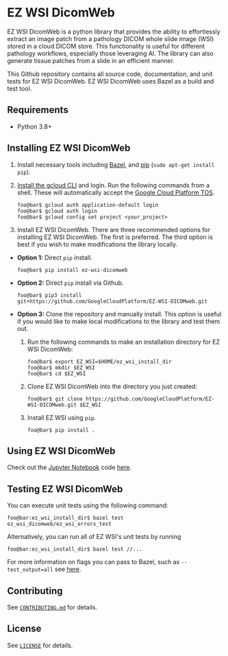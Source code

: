 # EZ WSI DicomWeb

EZ WSI DicomWeb is a python library that provides the ability to effortlessly
extract an image patch from a pathology DICOM whole slide image (WSI) stored in
a cloud DICOM store. This functionality is useful for different pathology
workflows, especially those leveraging AI. The library can also generate tissue
patches from a slide in an efficient manner.

This Github repository contains all source code, documentation, and unit tests
for EZ WSI DicomWeb. EZ WSI DicomWeb uses Bazel as a build and test tool.

## Requirements

- Python 3.8+

## Installing EZ WSI DicomWeb

1. Install necessary tools including [Bazel](https://bazel.build/install), and
[pip](https://pypi.org/project/pip/) (`sudo apt-get install pip`).

2. [Install the gcloud CLI](https://cloud.google.com/sdk/docs/install) and
login. Run the following commands from a shell. These will automatically accept
the [Google Cloud Platform TOS](https://cloud.google.com/terms).

    ```shell
    foo@bar$ gcloud auth application-default login
    foo@bar$ gcloud auth login
    foo@bar$ gcloud config set project <your_project>
    ```
3. Install EZ WSI DicomWeb. There are three recommended options for installing
EZ WSI DicomWeb. The first is preferred. The third option is best if you wish to
make modifications the library locally.

  - **Option 1:** Direct `pip` install.

      ```shell
      foo@bar$ pip install ez-wsi-dicomweb
      ```

  - **Option 2:** Direct `pip` install via Github.

      ```shell
      foo@bar$ pip3 install git+https://github.com/GoogleCloudPlatform/EZ-WSI-DICOMweb.git

  - **Option 3:** Clone the repository and manually install. This option is
  useful if you would like to make local modifications to the library and
  test them out.

      1. Run the following commands to make an installation directory for
      EZ WSI DicomWeb:

          ```shell
          foo@bar$ export EZ_WSI=$HOME/ez_wsi_install_dir
          foo@bar$ mkdir $EZ_WSI
          foo@bar$ cd $EZ_WSI
          ```

      2. Clone EZ WSI DicomWeb into the directory you just created:

          ```shell
          foo@bar$ git clone https://github.com/GoogleCloudPlatform/EZ-WSI-DICOMweb.git $EZ_WSI
          ```

      3. Install EZ WSI using `pip`.

          ```shell
          foo@bar$ pip install .
          ```

## Using EZ WSI DicomWeb

Check out the [Jupyter Notebook](https://jupyter.org/install)
code [here](https://github.com/GoogleCloudPlatform/EZ-WSI-DICOMweb/blob/main/ez_wsi_demo.ipynb).

## Testing EZ WSI DicomWeb

You can execute unit tests using the following command:

```shell
foo@bar:ez_wsi_install_dir$ bazel test ez_wsi_dicomweb/ez_wsi_errors_test
```

Alternatively, you can run all of EZ WSI's unit tests by running

```shell
foo@bar:ez_wsi_install_dir$ bazel test //...
```

For more information on flags you can pass to Bazel, such as `--test_output=all`
see [here](https://docs.bazel.build/versions/2.0.0/command-line-reference.html).

## Contributing

See [`CONTRIBUTING.md`](CONTRIBUTING.md) for details.

## License

See [`LICENSE`](LICENSE) for details.